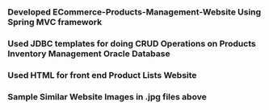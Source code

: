 ### Developed ECommerce-Products-Management-Website Using Spring MVC framework ###
### Used JDBC templates for doing CRUD Operations on Products Inventory Management Oracle Database ###
### Used HTML for front end Product Lists Website
### Sample Similar Website Images in .jpg files above
